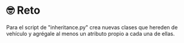 # 🤓 Reto
Para el script de "inheritance.py" crea nuevas clases que hereden de vehículo y agrégale al menos un atributo propio a cada una de ellas.